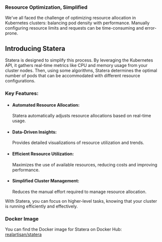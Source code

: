 ### Resource Optimization, Simplified
We've all faced the challenge of optimizing resource allocation in Kubernetes clusters: balancing pod density with performance. Manually configuring resource limits and requests can be time-consuming and error-prone.
## Introducing Statera
Statera is designed to simplify this process. By leveraging the Kubernetes API, it gathers real-time metrics like CPU and memory usage from your cluster nodes. Then, using some algorithms, Statera determines the optimal number of pods that can be accommodated with different resource configurations.
### Key Features:
* #### Automated Resource Allocation:
    Statera automatically adjusts resource allocations based on real-time usage.
* #### Data-Driven Insights:
    Provides detailed visualizations of resource utilization and trends.
* #### Efficient Resource Utilization:
    Maximizes the use of available resources, reducing costs and improving performance.
* #### Simplified Cluster Management:
    Reduces the manual effort required to manage resource allocation.

With Statera, you can focus on higher-level tasks, knowing that your cluster is running efficiently and effectively.

### Docker Image
You can find the Docker image for Statera on Docker Hub: [realartisan/statera](https://hub.docker.com/r/realartisan/statera)
